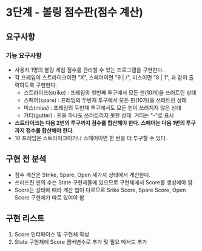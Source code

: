 # 3단계 - 볼링 점수판(점수 계산)

## 요구사항
### 기능 요구사항
* 사용자 1명의 볼링 게임 점수를 관리할 수 있는 프로그램을 구현한다.
* 각 프레임이 스트라이크이면 "X", 스페어이면 "9 | /", 미스이면 "8 | 1", 과 같이 출력하도록 구현한다.
    * 스트라이크(strike) : 프레임의 첫번째 투구에서 모든 핀(10개)을 쓰러트린 상태
    * 스페어(spare) : 프레임의 두번재 투구에서 모든 핀(10개)을 쓰러트린 상태
    * 미스(miss) : 프레임의 두번재 투구에서도 모든 핀이 쓰러지지 않은 상태
    * 거터(gutter) : 핀을 하나도 쓰러트리지 못한 상태. 거터는 "-"로 표시
* **스트라이크는 다음 2번의 투구까지 점수를 합산해야 한다. 스페어는 다음 1번의 투구까지 점수를 합산해야 한다.**
* 10 프레임은 스트라이크이거나 스페어이면 한 번을 더 투구할 수 있다.


## 구현 전 분석
* 점수 계산은 Strike, Spare, Open 세가지 상태에서 계산한다.
* 쓰러뜨린 핀의 수는 State 구현체들에 있으므로 구현체에서 Score를 생성해야 함.
* Score는 상태에 때라 계산 법이 다르므로 Srike Score, Spare Score, Open Score 구현체가 따로 있어야 함 

## 구현 리스트
1. Score 인터페이스 및 구현체 작성
2. State 구현체에 Score 멤버변수로 추가 및 필요 메서드 추가
